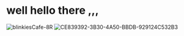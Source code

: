 # well hello there ,,,
![blinkiesCafe-8R](https://github.com/user-attachments/assets/01d0dc0e-2429-4541-b37e-dc3e48b136d2)
![CE839392-3B30-4A50-BBDB-929124C532B3](https://github.com/user-attachments/assets/c978cfea-c243-468f-b0fd-33b6e62d5d1a)

